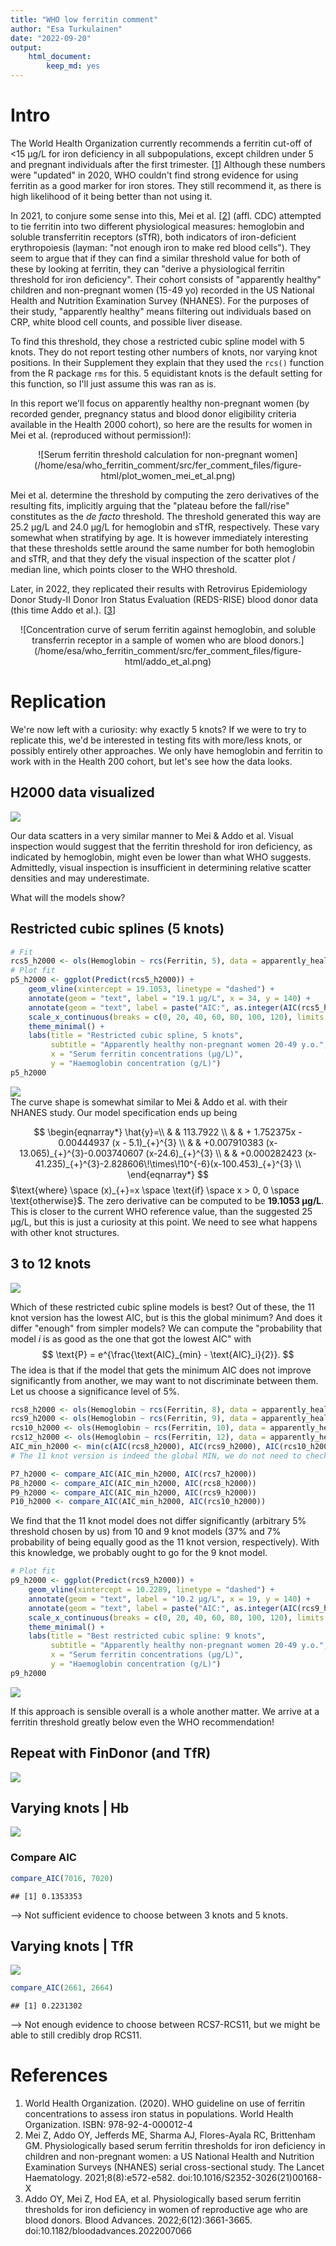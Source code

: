 ```yaml
---
title: "WHO low ferritin comment"
author: "Esa Turkulainen"
date: "2022-09-20"
output: 
    html_document:
        keep_md: yes
---
```




# Intro

The World Health Organization currently recommends a ferritin cut-off of <15 μg/L for iron deficiency in all subpopulations, except children under 5 and pregnant individuals after the first trimester. [[1](https://www.who.int/publications/i/item/9789240000124)] Although these numbers were "updated" in 2020, WHO couldn't find strong evidence for using ferritin as a good marker for iron stores. They still recommend it, as there is high likelihood of it being better than not using it.

In 2021, to conjure some sense into this, Mei et al. [[2](https://www.sciencedirect.com/science/article/abs/pii/S235230262100168X)] (affl. CDC) attempted to tie ferritin into two different physiological measures: hemoglobin and soluble transferritin receptors (sTfR), both indicators of iron-deficient erythropoiesis (layman: "not enough iron to make red blood cells"). They seem to argue that if they can find a similar threshold value for both of these by looking at ferritin, they can "derive a physiological ferritin threshold for iron deficiency". Their cohort consists of "apparently healthy" children and non-pregnant women (15-49 yo) recorded in the US National Health and Nutrition Examination Survey (NHANES). For the purposes of their study, "apparently healthy" means filtering out individuals based on CRP, white blood cell counts, and possible liver disease.

To find this threshold, they chose a restricted cubic spline model with 5 knots. They do not report testing other numbers of knots, nor varying knot positions. In their Supplement they explain that they used the `rcs()` function from the R package `rms` for this. 5 equidistant knots is the default setting for this function, so I'll just assume this was ran as is.

In this report we'll focus on apparently healthy non-pregnant women (by recorded gender, pregnancy status and blood donor eligibility criteria available in the Health 2000 cohort), so here are the results for women in Mei et al. (reproduced without permission!):

<center>
![Serum ferritin threshold calculation for non-pregnant women](/home/esa/who_ferritin_comment/src/fer_comment_files/figure-html/plot_women_mei_et_al.png)
</center>

Mei et al. determine the threshold by computing the zero derivatives of the resulting fits, implicitly arguing that the "plateau before the fall/rise" constitutes as the _de facto_ threshold. The threshold generated this way are 25.2 μg/L and 24.0 μg/L for hemoglobin and sTfR, respectively. These vary somewhat when stratifying by age. It is however immediately interesting that these thresholds settle around the same number for both hemoglobin and sTfR, and that they defy the visual inspection of the scatter plot / median line, which points closer to the WHO threshold.

Later, in 2022, they replicated their results with Retrovirus Epidemiology Donor Study-II Donor Iron Status Evaluation (REDS-RISE) blood donor data (this time Addo et al.). [[3](https://ashpublications.org/bloodadvances/article/6/12/3661/484681/Physiologically-based-serum-ferritin-thresholds)] 

<center>
![Concentration curve of serum ferritin against hemoglobin, and soluble transferrin receptor in a sample of women who are blood donors.](/home/esa/who_ferritin_comment/src/fer_comment_files/figure-html/addo_et_al.png)
</center>

# Replication

We're now left with a curiosity: why exactly 5 knots? If we were to try to replicate this, we'd be interested in testing fits with more/less knots, or possibly entirely other approaches. We only have hemoglobin and ferritin to work with in the Health 200 cohort, but let's see how the data looks.

## H2000 data visualized



<img src="fer_comment_files/figure-html/plot_data-1.png" style="display: block; margin: auto;" />

Our data scatters in a very similar manner to Mei & Addo et al. Visual inspection would suggest that the ferritin threshold for iron deficiency, as indicated by hemoglobin, might even be lower than what WHO suggests. Admittedly, visual inspection is insufficient in determining relative scatter densities and may underestimate.

What will the models show?

## Restricted cubic splines (5 knots)




```r
# Fit
rcs5_h2000 <- ols(Hemoglobin ~ rcs(Ferritin, 5), data = apparently_healthy, x = TRUE, y = TRUE)
# Plot fit
p5_h2000 <- ggplot(Predict(rcs5_h2000)) + 
    geom_vline(xintercept = 19.1053, linetype = "dashed") +
    annotate(geom = "text", label = "19.1 μg/L", x = 34, y = 140) +
    annotate(geom = "text", label = paste("AIC:", as.integer(AIC(rcs5_h2000))), x = 110, y = 144) + 
    scale_x_continuous(breaks = c(0, 20, 40, 60, 80, 100, 120), limits = c(0, 120)) +
    theme_minimal() + 
    labs(title = "Restricted cubic spline, 5 knots",
         subtitle = "Apparently healthy non-pregnant women 20-49 y.o.",
         x = "Serum ferritin concentrations (μg/L)",
         y = "Haemoglobin concentration (g/L)")
p5_h2000
```

<img src="fer_comment_files/figure-html/rcs5_h2000-1.png" style="display: block; margin: auto;" />
The curve shape is somewhat similar to Mei & Addo et al. with their NHANES study. Our model specification ends up being

$$
\begin{eqnarray*}
\hat{y}=\\
& & 113.7922 \\
& & + 1.752375x - 0.00444937 (x - 5.1)_{+}^{3}  \\
& &  +0.007910383  (x-13.065)_{+}^{3}-0.003740607 (x-24.6)_{+}^{3}  \\
& &   +0.000282423  (x-41.235)_{+}^{3}-2.828606\!\times\!10^{-6}(x-100.453)_{+}^{3}  \\
\end{eqnarray*}
$$
$\text{where} \space (x)_{+}=x \space \text{if} \space x > 0, 0 \space \text{otherwise}$. The zero derivative can be computed to be **19.1053 μg/L**. This is closer to the current WHO reference value, than the suggested 25 μg/L, but this is just a curiosity at this point. We need to see what happens with other knot structures.

## 3 to 12 knots
<img src="fer_comment_files/figure-html/other_knots_h2000-1.png" style="display: block; margin: auto;" />

Which of these restricted cubic spline models is best? Out of these, the 11 knot version has the lowest AIC, but is this the global minimum? And does it differ "enough" from simpler models? We can compute the "probability that model *i* is as good as the one that got the lowest AIC" with
$$
\text{P} = e^{\frac{\text{AIC}_{min} - \text{AIC}_i}{2}}.
$$
The idea is that if the model that gets the minimum AIC does not improve significantly from another, we may want to not discriminate between them. Let us choose a significance level of 5\%.


```r
rcs8_h2000 <- ols(Hemoglobin ~ rcs(Ferritin, 8), data = apparently_healthy, x = TRUE, y = TRUE)
rcs9_h2000 <- ols(Hemoglobin ~ rcs(Ferritin, 9), data = apparently_healthy, x = TRUE, y = TRUE)
rcs10_h2000 <- ols(Hemoglobin ~ rcs(Ferritin, 10), data = apparently_healthy, x = TRUE, y = TRUE)
rcs12_h2000 <- ols(Hemoglobin ~ rcs(Ferritin, 12), data = apparently_healthy, x = TRUE, y = TRUE)
AIC_min_h2000 <- min(c(AIC(rcs8_h2000), AIC(rcs9_h2000), AIC(rcs10_h2000), AIC(rcs11_h2000), AIC(rcs12_h2000)))
# The 11 knot version is indeed the global MIN, we do not need to check the P for the 12 knot version as it increases in complexity and AIC.

P7_h2000 <- compare_AIC(AIC_min_h2000, AIC(rcs7_h2000))
P8_h2000 <- compare_AIC(AIC_min_h2000, AIC(rcs8_h2000))
P9_h2000 <- compare_AIC(AIC_min_h2000, AIC(rcs9_h2000))
P10_h2000 <- compare_AIC(AIC_min_h2000, AIC(rcs10_h2000))
```

We find that the 11 knot model does not differ significantly (arbitrary 5\% threshold chosen by us) from 10 and 9 knot models (37\% and 7\% probability of being equally good as the 11 knot version, respectively). With this knowledge, we probably ought to go for the 9 knot model. 


```r
# Plot fit
p9_h2000 <- ggplot(Predict(rcs9_h2000)) + 
    geom_vline(xintercept = 10.2289, linetype = "dashed") +
    annotate(geom = "text", label = "10.2 μg/L", x = 19, y = 140) +
    annotate(geom = "text", label = paste("AIC:", as.integer(AIC(rcs9_h2000))), x = 110, y = 144) + 
    scale_x_continuous(breaks = c(0, 20, 40, 60, 80, 100, 120), limits = c(0, 120)) +
    theme_minimal() + 
    labs(title = "Best restricted cubic spline: 9 knots",
         subtitle = "Apparently healthy non-pregnant women 20-49 y.o.",
         x = "Serum ferritin concentrations (μg/L)",
         y = "Haemoglobin concentration (g/L)")
p9_h2000
```

<img src="fer_comment_files/figure-html/plot_rcs9_h2000-1.png" style="display: block; margin: auto;" />

If this approach is sensible overall is a whole another matter. We arrive at a ferritin threshold greatly below even the WHO recommendation!

## Repeat with FinDonor (and TfR)

<img src="fer_comment_files/figure-html/findonor_hb_plot-1.png" style="display: block; margin: auto;" />



## Varying knots | Hb
<img src="fer_comment_files/figure-html/other_knots_donors_hb1-1.png" style="display: block; margin: auto;" />

### Compare AIC

```r
compare_AIC(7016, 7020)
```

```
## [1] 0.1353353
```
--> Not sufficient evidence to choose between 3 knots and 5 knots.

## Varying knots | TfR
<img src="fer_comment_files/figure-html/other_knots_donors_hb-1.png" style="display: block; margin: auto;" />


```r
compare_AIC(2661, 2664)
```

```
## [1] 0.2231302
```
--> Not enough evidence to choose between RCS7-RCS11, but we might be able to still credibly drop RCS11.

# References
1. World Health Organization. (2020). WHO guideline on use of ferritin concentrations to assess iron status in populations. World Health Organization. ISBN: 978-92-4-000012-4
2. Mei Z, Addo OY, Jefferds ME, Sharma AJ, Flores-Ayala RC, Brittenham GM. Physiologically based serum ferritin thresholds for iron deficiency in children and non-pregnant women: a US National Health and Nutrition Examination Surveys (NHANES) serial cross-sectional study. The Lancet Haematology. 2021;8(8):e572-e582. doi:10.1016/S2352-3026(21)00168-X
3. Addo OY, Mei Z, Hod EA, et al. Physiologically based serum ferritin thresholds for iron deficiency in women of reproductive age who are blood donors. Blood Advances. 2022;6(12):3661-3665. doi:10.1182/bloodadvances.2022007066
